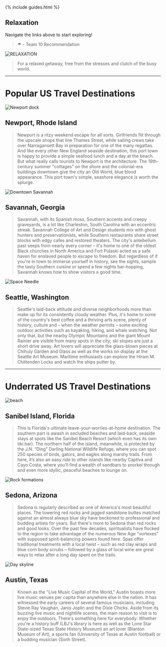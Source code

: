 {% include guides.html %}

## Relaxation

Navigate the links above to start exploring!


> ☂ - Team 10 Recommendation

![RELAXATION](https://travel.home.sndimg.com/content/dam/images/travel/stock/2018/5/2/iStock_Moorea_budget-beaches.jpg.rend.hgtvcom.616.462.suffix/1525279728795.jpeg)

> For a relaxed getaway, free from the stresses and clutch of the busy world.  

---------
# Popular US Travel Destinations

![Newport dock](https://media.tacdn.com/media/attractions-content--1x-1/0b/17/3a/80.jpg)
## Newport, Rhode Island
> Newport is a ritzy weekend escape for all sorts. Girlfriends flit through the upscale shops that line Thames Street, while sailing crews take over Narragansett Bay in preparation for one of the many regattas. And like every other New England seaside destination, this port town is happy to provide a simple seafood lunch and a day at the beach. But what really calls tourists to Newport is the architecture: The 19th-century summer "cottages" on the shore and the colonial-era buildings downtown give the city an Old World, blue blood appearance. This port town's simple, seashore elegance is worth the splurge. 

<!-- https://travel.usnews.com/Newport_RI/ -->

![Downtown Savannah](https://clubadventures.com/wp-content/uploads/2020/06/Savannah-GettyImages-681574613.jpg)
## Savannah, Georgia
> Savannah, with its Spanish moss, Southern accents and creepy graveyards, is a lot like Charleston, South Carolina with an eccentric streak. Savannah College of Art and Design students mix with ghost hunters and preservationists, while Southern restaurants share street blocks with edgy cafes and restored theaters. The city's antebellum past seeps from nearly every corner – it's home to one of the oldest Black churches in North America and Fort Pulaski acted as a safe haven for enslaved people to escape to freedom. But regardless of if you're in town to immerse yourself in history, see the sights, sample the tasty Southern cuisine or spend a few nights bar-hopping, Savannah knows how to show visitors a good time.

<!-- https://travel.usnews.com/Savannah_GA/ -->

![Space Needle](https://cdn.nwmgroups.hu/s/img/i/1808/20180809usa-seattle-space-needle.jpg)
## Seattle, Washington
> Seattle's laid-back attitude and diverse neighborhoods more than make up for its consistently cloudy weather. Plus, it's home to some of the country's best coffee and a thriving arts scene, plenty of history, culture and – when the weather permits – some exciting outdoor activities such as kayaking, hiking, and whale watching. Not only that, but the nearby Olympic Mountains and the giant Mount Rainier are visible from many spots in the city; ski slopes are just a short drive away. Art lovers will appreciate the glass-blown pieces at Chihuly Garden and Glass as well as the works on display at the Seattle Art Museum. Maritime enthusiasts can explore the Hiram M. Chittenden Locks and watch the ships putter by. 

<!-- https://travel.usnews.com/Seattle_WA/ -->

---------
# Underrated US Travel Destinations

![beach](https://d6qyz3em3b312.cloudfront.net/upload/images/media/2012/06/16/shutterstock_1810681.1920x1080.jpg)
## Sanibel Island, Florida
> This is Florida's ultimate leave-your-worries-at-home destination. The southern part is awash in secluded beaches and laid-back, seaside stays at spots like the Sanibel Beach Resort (which even has its own tiki bar). The northern half of the island, meanwhile, is protected by the J.N. “Ding” Darling National Wildlife Refuge, where you can spot 250 species of birds, gators, and eagles along marshy trails. From here, it’s also an easy ride to other islands like nearby Captiva and Cayo Costa, where you’ll find a wealth of sandbars to snorkel through and even more idyllic, peaceful beaches to lounge on.

<!-- https://www.thrillist.com/travel/nation/best-vacation-spots-in-the-us-for-relaxing -->

![Rock formations](https://blog.vriresorts.com/hubfs/Blog%20Images/Sedona%20Arizona.jpg)
## Sedona, Arizona
> Sedona is regularly described as one of America's most beautiful places. The towering red rocks and jagged sandstone buttes matched against an almost always blue sky have beckoned to professional and budding artists for years. But there's more to Sedona than red rocks and good looks. Over the past few decades, spiritualists have flocked to the region to take advantage of the numerous New Age "vortexes" with supposed spirit-balancing powers found here. Spas offer traditional treatments with a local twist – such as red clay wraps and blue corn body scrubs – followed by a glass of local wine are great ways to relax after a long day spent on the trails. 

<!-- https://travel.usnews.com/Sedona_AZ/ -->

![Day skyline](https://i.huffpost.com/gen/1374593/images/o-AUSTIN-TEXAS-facebook.jpg)
## Austin, Texas
> Known as the "Live Music Capital of the World," Austin boasts more live music venues per capita than anywhere else in the nation. It has witnessed the early careers of several famous musicians, including Stevie Ray Vaughan, Janis Joplin and the Dixie Chicks. Aside from its buzzing live music and nightlife scenes, the main reason to visit is to enjoy the outdoors. There's something here for everybody: Whether you're a history buff (LBJ's library is here as well as the Lone Star State-sized Texas State History Museum) an art lover (Blanton Museum of Art), a sports fan (University of Texas at Austin football) or a budding musician (Sixth Street). 

<!-- https://travel.usnews.com/Austin_TX/ -->